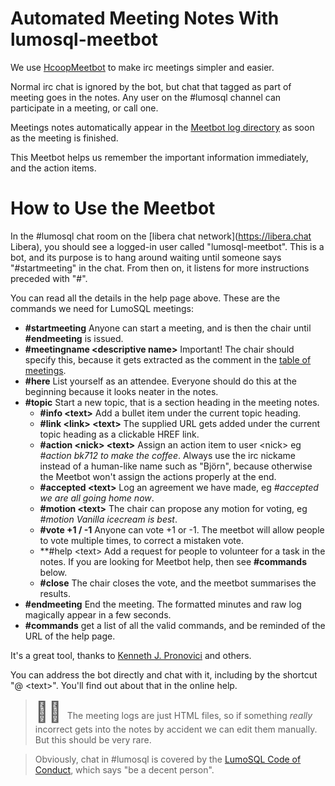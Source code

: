 # Automated Meeting Notes With lumosql-meetbot

We use [HcoopMeetbot](https://hcoop-meetbot.readthedocs.io) to make irc meetings simpler and easier.

Normal irc chat is ignored by the bot, but chat that tagged as part of meeting
goes in the notes. Any user on the #lumosql channel can participate in a
meeting, or call one.

Meetings notes automatically appear in the [Meetbot log directory](https://lumosql.org/meetings) as soon as 
the meeting is finished.

This Meetbot helps us remember the important information immediately, and the action items.

# How to Use the Meetbot

In the #lumosql chat room on the [libera chat network](https://libera.chat Libera), you should see a logged-in user
called "lumosql-meetbot". This is a bot, and its purpose is to hang around waiting until someone
says "#startmeeting" in the chat. From then on, it listens for more instructions preceded with "#".

You can read all the details in the help page above. These are the commands we need for LumoSQL meetings:

* **#startmeeting**            Anyone can start a meeting, and is then the chair until **#endmeeting** is issued.
* **#meetingname \<descriptive name\>**             Important! The chair should specify this, because it gets extracted as the comment in the [table of meetings](https://lumosql.org/meetings).
* **#here**                    List yourself as an attendee. Everyone should do this at the beginning because it looks neater in the notes.
* **#topic**                   Start a new topic, that is a section heading in the meeting notes.
  * **#info \<text\>**           Add a bullet item under the current topic heading.
  * **#link \<link\> \<text\>**    The supplied URL gets added under the current topic heading as a clickable HREF link.
  * **#action \<nick\> \<text\>**  Assign an action item to user \<nick\> eg *#action bk712 to make the coffee*. Always use the irc nickame instead of a human-like name such as "Björn", because otherwise the Meetbot won't assign the actions properly at the end.
  * **#accepted \<text\>**       Log an agreement we have made, eg *#accepted we are all going home now*.
  * **#motion \<text\>**         The chair can propose any motion for voting, eg *#motion Vanilla icecream is best*.
  * **#vote +1 / -1**          Anyone can vote +1 or -1. The meetbot will allow people to vote multiple times, to correct a mistaken vote.
  * **#help \<text\>           Add a request for people to volunteer for a task in the notes. If you are looking for Meetbot help, then see **#commands** below.
  * **#close**                 The chair closes the vote, and the meetbot summarises the results.
* **#endmeeting**              End the meeting. The formatted minutes and raw log magically appear in a few seconds.
* **#commands**          get a list of all the valid commands, and be reminded of the URL of the help page.

It's a great tool, thanks to [Kenneth J. Pronovici](https://github.com/pronovic) and others.

You can address the bot directly and chat with it, including by the shortcut "@ \<text\>". You'll find out about that in the online help.

> <font size="6"> &#9757;&#127998; </font> The meeting logs are just HTML files, so if something *really* incorrect gets into the notes by accident we can edit them manually. But this should be very rare.

>    Obviously, chat in #lumosql is covered by the [LumoSQL Code of Conduct](../CODE-OF-CONDUCT.md), which says "be a decent person".

